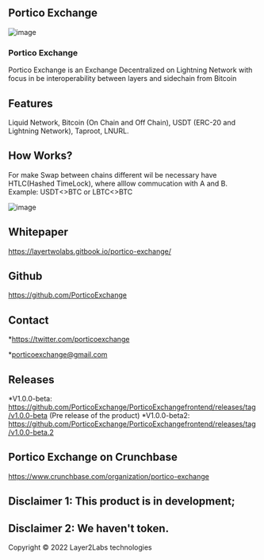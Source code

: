 ## Portico Exchange

![image](https://user-images.githubusercontent.com/83122757/160579966-360666b0-3830-490b-b30c-e4c8c5752872.png)

### Portico Exchange

Portico Exchange is an Exchange Decentralized on Lightning Network with focus in be interoperability between layers and sidechain from Bitcoin

## Features

Liquid Network, Bitcoin (On Chain and Off Chain), USDT (ERC-20 and Lightning Network), Taproot, LNURL.

## How Works? 

For make Swap between chains different wil be necessary have HTLC(Hashed TimeLock), where alllow commucation with A and B.
Example: USDT<>BTC or LBTC<>BTC

![image](https://user-images.githubusercontent.com/83122757/160580176-7cd2852a-2e08-4fc5-9c60-e4fc5ce6afa5.png)

## Whitepaper

https://layertwolabs.gitbook.io/portico-exchange/

## Github
https://github.com/PorticoExchange

## Contact
*https://twitter.com/porticoexchange

*porticoexchange@gmail.com

## Releases

*V1.0.0-beta: https://github.com/PorticoExchange/PorticoExchangefrontend/releases/tag/v1.0.0-beta (Pre release of the product)
*V1.0.0-beta2: https://github.com/PorticoExchange/PorticoExchangefrontend/releases/tag/v1.0.0-beta.2

## Portico Exchange on Crunchbase

https://www.crunchbase.com/organization/portico-exchange

## Disclaimer 1:  This product is in development;

## Disclaimer 2: We haven't token. 

Copyright © 2022 Layer2Labs technologies
